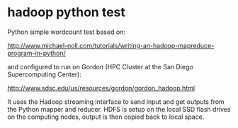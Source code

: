 hadoop python test
==================

Python simple wordcount test based on:

http://www.michael-noll.com/tutorials/writing-an-hadoop-mapreduce-program-in-python/

and configured to run on Gordon (HPC Cluster at the San Diego Supercomputing Center):

http://www.sdsc.edu/us/resources/gordon/gordon_hadoop.html

It uses the Hadoop streaming interface to send input and get outputs from the Python mapper and reducer.
HDFS is setup on the local SSD flash drives on the computing nodes, output is then copied back to local space.

